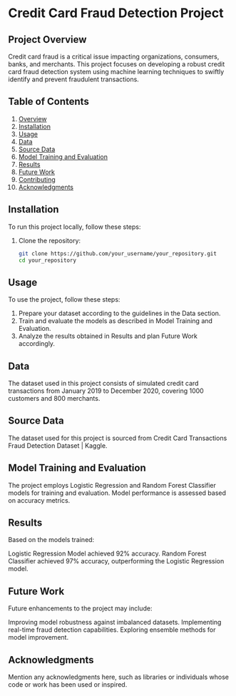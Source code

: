 # Credit Card Fraud Detection Project

## Project Overview

Credit card fraud is a critical issue impacting organizations, consumers, banks, and merchants. This project focuses on developing a robust credit card fraud detection system using machine learning techniques to swiftly identify and prevent fraudulent transactions.

## Table of Contents

1. [Overview](#Project-Overview)
2. [Installation](#installation)
3. [Usage](#usage)
4. [Data](#data)
5. [Source Data](#Source-data)
6. [Model Training and Evaluation](#model-training-and-evaluation)
7. [Results](#results)
8. [Future Work](#future-work)
9. [Contributing](#contributing)
10. [Acknowledgments](#acknowledgments)
    
## Installation

To run this project locally, follow these steps:

1. Clone the repository:
   ```bash
   git clone https://github.com/your_username/your_repository.git
   cd your_repository

## Usage

To use the project, follow these steps:

1. Prepare your dataset according to the guidelines in the Data section.
2. Train and evaluate the models as described in Model Training and Evaluation.
3. Analyze the results obtained in Results and plan Future Work accordingly.

## Data

The dataset used in this project consists of simulated credit card transactions from January 2019 to December 2020, covering 1000 customers and 800 merchants.

## Source Data

The dataset used for this project is sourced from Credit Card Transactions Fraud Detection Dataset | Kaggle.

## Model Training and Evaluation

The project employs Logistic Regression and Random Forest Classifier models for training and evaluation. Model performance is assessed based on accuracy metrics.

## Results

Based on the models trained:

Logistic Regression Model achieved 92% accuracy.
Random Forest Classifier achieved 97% accuracy, outperforming the Logistic Regression model.

## Future Work
Future enhancements to the project may include:

Improving model robustness against imbalanced datasets.
Implementing real-time fraud detection capabilities.
Exploring ensemble methods for model improvement.

## Acknowledgments

Mention any acknowledgments here, such as libraries or individuals whose code or work has been used or inspired.
